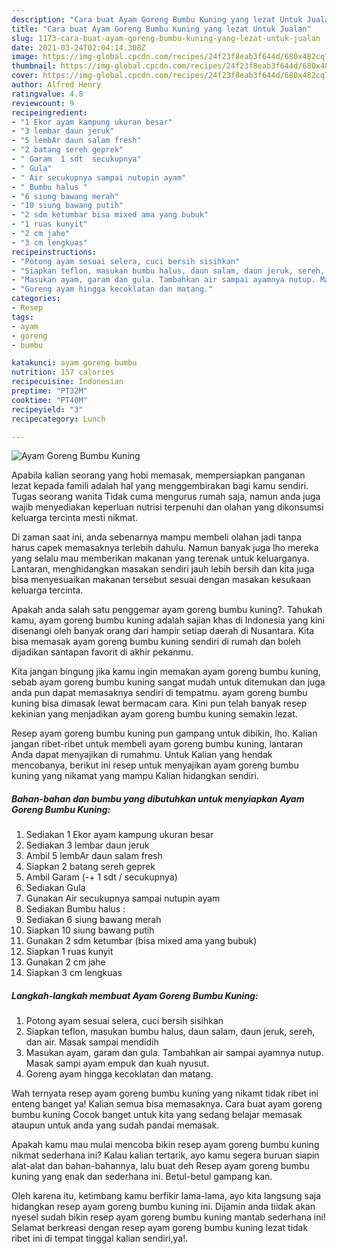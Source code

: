 ```yaml
---
description: "Cara buat Ayam Goreng Bumbu Kuning yang lezat Untuk Jualan"
title: "Cara buat Ayam Goreng Bumbu Kuning yang lezat Untuk Jualan"
slug: 1173-cara-buat-ayam-goreng-bumbu-kuning-yang-lezat-untuk-jualan
date: 2021-03-24T02:04:14.308Z
image: https://img-global.cpcdn.com/recipes/24f23f8eab3f644d/680x482cq70/ayam-goreng-bumbu-kuning-foto-resep-utama.jpg
thumbnail: https://img-global.cpcdn.com/recipes/24f23f8eab3f644d/680x482cq70/ayam-goreng-bumbu-kuning-foto-resep-utama.jpg
cover: https://img-global.cpcdn.com/recipes/24f23f8eab3f644d/680x482cq70/ayam-goreng-bumbu-kuning-foto-resep-utama.jpg
author: Alfred Henry
ratingvalue: 4.8
reviewcount: 9
recipeingredient:
- "1 Ekor ayam kampung ukuran besar"
- "3 lembar daun jeruk"
- "5 lembAr daun salam fresh"
- "2 batang sereh geprek"
- " Garam  1 sdt  secukupnya"
- " Gula"
- " Air secukupnya sampai nutupin ayam"
- " Bumbu halus "
- "6 siung bawang merah"
- "10 siung bawang putih"
- "2 sdm ketumbar bisa mixed ama yang bubuk"
- "1 ruas kunyit"
- "2 cm jahe"
- "3 cm lengkuas"
recipeinstructions:
- "Potong ayam sesuai selera, cuci bersih sisihkan"
- "Siapkan teflon, masukan bumbu halus, daun salam, daun jeruk, sereh, dan air. Masak sampai mendidih"
- "Masukan ayam, garam dan gula. Tambahkan air sampai ayamnya nutup. Masak sampi ayam empuk dan kuah nyusut."
- "Goreng ayam hingga kecoklatan dan matang."
categories:
- Resep
tags:
- ayam
- goreng
- bumbu

katakunci: ayam goreng bumbu 
nutrition: 157 calories
recipecuisine: Indonesian
preptime: "PT32M"
cooktime: "PT40M"
recipeyield: "3"
recipecategory: Lunch

---
```



![Ayam Goreng Bumbu Kuning](https://img-global.cpcdn.com/recipes/24f23f8eab3f644d/680x482cq70/ayam-goreng-bumbu-kuning-foto-resep-utama.jpg)

Apabila kalian seorang yang hobi memasak, mempersiapkan panganan lezat kepada famili adalah hal yang menggembirakan bagi kamu sendiri. Tugas seorang  wanita Tidak cuma mengurus rumah saja, namun anda juga wajib menyediakan keperluan nutrisi terpenuhi dan olahan yang dikonsumsi keluarga tercinta mesti nikmat.

Di zaman  saat ini, anda sebenarnya mampu membeli olahan jadi tanpa harus capek memasaknya terlebih dahulu. Namun banyak juga lho mereka yang selalu mau memberikan makanan yang terenak untuk keluarganya. Lantaran, menghidangkan masakan sendiri jauh lebih bersih dan kita juga bisa menyesuaikan makanan tersebut sesuai dengan masakan kesukaan keluarga tercinta. 



Apakah anda salah satu penggemar ayam goreng bumbu kuning?. Tahukah kamu, ayam goreng bumbu kuning adalah sajian khas di Indonesia yang kini disenangi oleh banyak orang dari hampir setiap daerah di Nusantara. Kita bisa memasak ayam goreng bumbu kuning sendiri di rumah dan boleh dijadikan santapan favorit di akhir pekanmu.

Kita jangan bingung jika kamu ingin memakan ayam goreng bumbu kuning, sebab ayam goreng bumbu kuning sangat mudah untuk ditemukan dan juga anda pun dapat memasaknya sendiri di tempatmu. ayam goreng bumbu kuning bisa dimasak lewat bermacam cara. Kini pun telah banyak resep kekinian yang menjadikan ayam goreng bumbu kuning semakin lezat.

Resep ayam goreng bumbu kuning pun gampang untuk dibikin, lho. Kalian jangan ribet-ribet untuk membeli ayam goreng bumbu kuning, lantaran Anda dapat menyajikan di rumahmu. Untuk Kalian yang hendak mencobanya, berikut ini resep untuk menyajikan ayam goreng bumbu kuning yang nikamat yang mampu Kalian hidangkan sendiri.

<!--inarticleads1-->

##### Bahan-bahan dan bumbu yang dibutuhkan untuk menyiapkan Ayam Goreng Bumbu Kuning:

1. Sediakan 1 Ekor ayam kampung ukuran besar
1. Sediakan 3 lembar daun jeruk
1. Ambil 5 lembAr daun salam fresh
1. Siapkan 2 batang sereh geprek
1. Ambil  Garam (-+ 1 sdt / secukupnya)
1. Sediakan  Gula
1. Gunakan  Air secukupnya sampai nutupin ayam
1. Sediakan  Bumbu halus :
1. Sediakan 6 siung bawang merah
1. Siapkan 10 siung bawang putih
1. Gunakan 2 sdm ketumbar (bisa mixed ama yang bubuk)
1. Siapkan 1 ruas kunyit
1. Gunakan 2 cm jahe
1. Siapkan 3 cm lengkuas




<!--inarticleads2-->

##### Langkah-langkah membuat Ayam Goreng Bumbu Kuning:

1. Potong ayam sesuai selera, cuci bersih sisihkan
1. Siapkan teflon, masukan bumbu halus, daun salam, daun jeruk, sereh, dan air. Masak sampai mendidih
1. Masukan ayam, garam dan gula. Tambahkan air sampai ayamnya nutup. Masak sampi ayam empuk dan kuah nyusut.
1. Goreng ayam hingga kecoklatan dan matang.




Wah ternyata resep ayam goreng bumbu kuning yang nikamt tidak ribet ini enteng banget ya! Kalian semua bisa memasaknya. Cara buat ayam goreng bumbu kuning Cocok banget untuk kita yang sedang belajar memasak ataupun untuk anda yang sudah pandai memasak.

Apakah kamu mau mulai mencoba bikin resep ayam goreng bumbu kuning nikmat sederhana ini? Kalau kalian tertarik, ayo kamu segera buruan siapin alat-alat dan bahan-bahannya, lalu buat deh Resep ayam goreng bumbu kuning yang enak dan sederhana ini. Betul-betul gampang kan. 

Oleh karena itu, ketimbang kamu berfikir lama-lama, ayo kita langsung saja hidangkan resep ayam goreng bumbu kuning ini. Dijamin anda tiidak akan nyesel sudah bikin resep ayam goreng bumbu kuning mantab sederhana ini! Selamat berkreasi dengan resep ayam goreng bumbu kuning lezat tidak ribet ini di tempat tinggal kalian sendiri,ya!.

